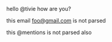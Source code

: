 hello @tivie how are you?

this email foo@gmail.com is not parsed

this \@mentions is not parsed also

